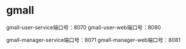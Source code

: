 # gmall
gmall-user-service端口号：8070
gmall-user-web端口号：8080

gmall-manager-service端口号：8071
gmall-manager-web端口号：8081

